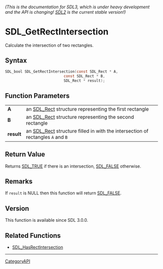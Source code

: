 ###### (This is the documentation for SDL3, which is under heavy development and the API is changing! [SDL2](https://wiki.libsdl.org/SDL2/) is the current stable version!)
# SDL_GetRectIntersection

Calculate the intersection of two rectangles.

## Syntax

```c
SDL_bool SDL_GetRectIntersection(const SDL_Rect * A,
                           const SDL_Rect * B,
                           SDL_Rect * result);

```

## Function Parameters

|                |                                                                                             |
| -------------- | ------------------------------------------------------------------------------------------- |
| **A**          | an [SDL_Rect](SDL_Rect.md) structure representing the first rectangle                          |
| **B**          | an [SDL_Rect](SDL_Rect.md) structure representing the second rectangle                         |
| **result**     | an [SDL_Rect](SDL_Rect.md) structure filled in with the intersection of rectangles `A` and `B` |

## Return Value

Returns [SDL_TRUE](SDL_TRUE.md) if there is an intersection,
[SDL_FALSE](SDL_FALSE.md) otherwise.

## Remarks

If `result` is NULL then this function will return [SDL_FALSE](SDL_FALSE.md).

## Version

This function is available since SDL 3.0.0.

## Related Functions

* [SDL_HasRectIntersection](SDL_HasRectIntersection.md)

----
[CategoryAPI](CategoryAPI.md)
